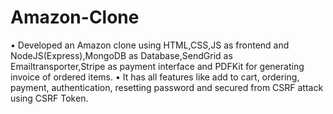 # Amazon-Clone
• Developed an Amazon clone using HTML,CSS,JS as frontend and
NodeJS(Express),MongoDB as Database,SendGrid as Emailtransporter,Stripe as
payment interface and PDFKit for generating invoice of ordered items.
• It has all features like add to cart, ordering, payment, authentication, resetting password
and secured from CSRF attack using CSRF Token.
